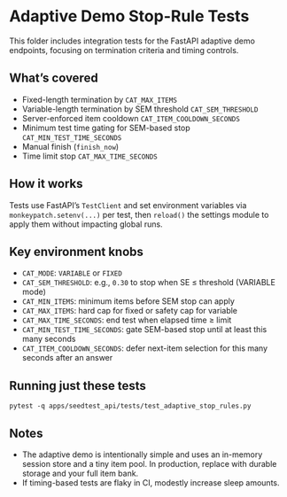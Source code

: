 # Adaptive Demo Stop-Rule Tests

This folder includes integration tests for the FastAPI adaptive demo endpoints, focusing on termination criteria and timing controls.

## What’s covered
- Fixed-length termination by `CAT_MAX_ITEMS`
- Variable-length termination by SEM threshold `CAT_SEM_THRESHOLD`
- Server-enforced item cooldown `CAT_ITEM_COOLDOWN_SECONDS`
- Minimum test time gating for SEM-based stop `CAT_MIN_TEST_TIME_SECONDS`
- Manual finish (`finish_now`)
- Time limit stop `CAT_MAX_TIME_SECONDS`

## How it works
Tests use FastAPI’s `TestClient` and set environment variables via `monkeypatch.setenv(...)` per test, then `reload()` the settings module to apply them without impacting global runs.

## Key environment knobs
- `CAT_MODE`: `VARIABLE` or `FIXED`
- `CAT_SEM_THRESHOLD`: e.g., `0.30` to stop when SE ≤ threshold (VARIABLE mode)
- `CAT_MIN_ITEMS`: minimum items before SEM stop can apply
- `CAT_MAX_ITEMS`: hard cap for fixed or safety cap for variable
- `CAT_MAX_TIME_SECONDS`: end test when elapsed time ≥ limit
- `CAT_MIN_TEST_TIME_SECONDS`: gate SEM-based stop until at least this many seconds
- `CAT_ITEM_COOLDOWN_SECONDS`: defer next-item selection for this many seconds after an answer

## Running just these tests
```
pytest -q apps/seedtest_api/tests/test_adaptive_stop_rules.py
```

## Notes
- The adaptive demo is intentionally simple and uses an in-memory session store and a tiny item pool. In production, replace with durable storage and your full item bank.
- If timing-based tests are flaky in CI, modestly increase sleep amounts.
